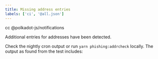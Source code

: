 ```yaml
---
title: Missing address entries
labels: ['ci', '@all.json']
---
```


cc @polkadot-js/notifications

Additional entries for addresses have been detected.

Check the nightly cron output or run `yarn phishing:addrcheck` locally. The output as found from the test includes:
